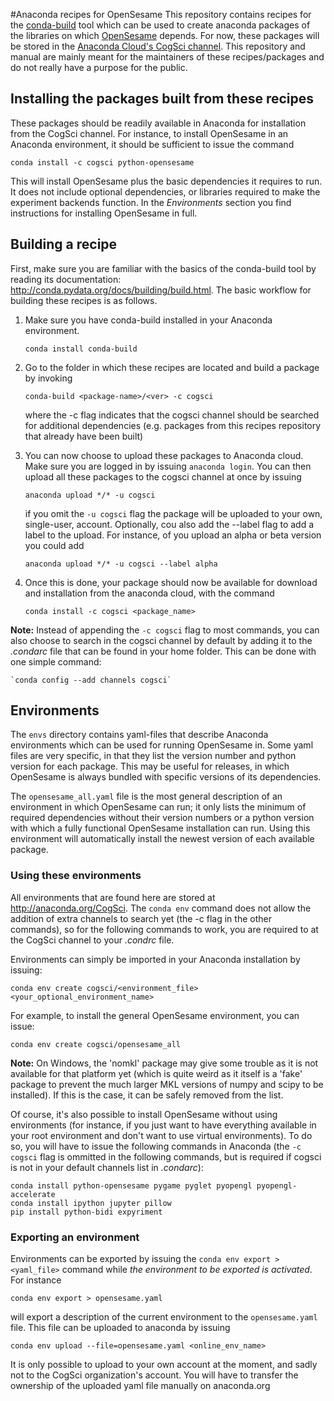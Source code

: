 #Anaconda recipes for OpenSesame
This repository contains recipes for the [conda-build](http://conda.pydata.org/docs/building/build.html) tool which can be used to create anaconda packages of the libraries on which [OpenSesame](https://github.com/smathot/OpenSesame) depends. For now, these packages will be stored in the [Anaconda Cloud's CogSci channel](https://anaconda.org/CogSci). This repository and manual are mainly meant for the maintainers of these recipes/packages and do not really have a purpose for the public.

## Installing the packages built from these recipes

These packages should be readily available in Anaconda for installation from the CogSci channel. For instance, to install OpenSesame in an Anaconda environment, it should be sufficient to issue the command

    conda install -c cogsci python-opensesame

This will install OpenSesame plus the basic dependencies it requires to run. It does not include optional dependencies, or libraries required to make the experiment backends function. In the *Environments* section you find instructions for installing OpenSesame in full.

## Building a recipe

First, make sure you are familiar with the basics of the conda-build tool by reading its documentation: http://conda.pydata.org/docs/building/build.html. The basic workflow for building these recipes is as follows.

1. Make sure you have conda-build installed in your Anaconda environment.

    `conda install conda-build`

2. Go to the folder in which these recipes are located and build a package by invoking

    `conda-build <package-name>/<ver> -c cogsci`

    where the -c flag indicates that the cogsci channel should be searched for additional dependencies (e.g. packages from this recipes repository that already have been built)

3. You can now choose to upload these packages to Anaconda cloud. Make sure you are logged in by issuing `anaconda login`. You can then upload all these packages to the cogsci channel at once by issuing

    `anaconda upload */* -u cogsci`

    if you omit the `-u cogsci` flag the package will be uploaded to your own, single-user, account. Optionally, cou also add the --label flag to add a label to the upload. For instance, of you upload an alpha or beta version you could add

    `anaconda upload */* -u cogsci --label alpha`

4. Once this is done, your package should now be available for download and installation from the anaconda cloud, with the command 

    `conda install -c cogsci <package_name>`


**Note:** Instead of appending the `-c cogsci` flag to most commands, you can also choose to search in the cogsci channel by default by adding it to the *.condarc* file that can be found in your home folder. This can be done with one simple command:

    `conda config --add channels cogsci`

## Environments

The `envs` directory contains yaml-files that describe Anaconda environments which can be used for running OpenSesame in. Some yaml files are very specific, in that they list the version number and python version for each package. This may be useful for releases, in which OpenSesame is always bundled with specific versions of its dependencies. 

The `opensesame_all.yaml` file is the most general description of an environment in which OpenSesame can run; it only lists the minimum of required dependencies without their version numbers or a python version with which a fully functional OpenSesame installation can run. Using this environment will automatically install the newest version of each available package.

### Using these environments

All environments that are found here are stored at http://anaconda.org/CogSci. 
The `conda env` command does not allow the addition of extra channels to search yet (the -c flag in the other commands), so for the following commands to work, you are required to at the CogSci channel to your *.condrc* file.

Environments can simply be imported in your Anaconda installation by issuing:

    conda env create cogsci/<environment_file> <your_optional_environment_name>

For example, to install the general OpenSesame environment, you can issue:

    conda env create cogsci/opensesame_all

**Note:** On Windows, the 'nomkl' package may give some trouble as it is not available for that platform yet (which is quite weird as it itself is a 'fake' package to prevent the much larger MKL versions of numpy and scipy to be installed). If this is the case, it can be safely removed from the list.

Of course, it's also possible to install OpenSesame without using environments (for instance, if you just want to have everything available in your root environment and don't want to use virtual environments). To do so, you will have to issue the following commands in Anaconda (the `-c cogsci` flag is ommitted in the following commands, but is required if cogsci is not in your default channels list in *.condarc*):

    conda install python-opensesame pygame pyglet pyopengl pyopengl-accelerate
    conda install ipython jupyter pillow
    pip install python-bidi expyriment

### Exporting an environment

Environments can be exported by issuing the `conda env export > <yaml_file>` command while *the environment to be exported is activated*. For instance

    conda env export > opensesame.yaml

will export a description of the current environment to the `opensesame.yaml` file. This file can be uploaded to anaconda by issuing

    conda env upload --file=opensesame.yaml <online_env_name>

It is only possible to upload to your own account at the moment, and sadly not to the CogSci organization's account. You will have to transfer the ownership of the uploaded yaml file manually on anaconda.org

